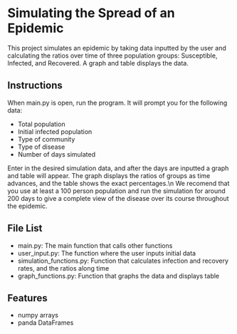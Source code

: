 
# Simulating the Spread of an Epidemic

This project simulates an epidemic by taking data inputted by the user and calculating the ratios over time of three population groups: Susceptible, Infected, and Recovered. A graph and table displays the data.

## Instructions

When main.py is open, run the program. It will prompt you for the following data:

- Total population
- Initial infected population
- Type of community
- Type of disease
- Number of days simulated

Enter in the desired simulation data, and after the days are inputted a graph and table will appear. The graph displays the ratios of groups as time advances, and the table shows the exact percentages.\n 
We recomend that you use at least a 100 person population and run the simulation for around 200 days to give a complete view of the disease over its course throughout the epidemic.

## File List

- main.py: The main function that calls other functions
- user_input.py: The function where the user inputs initial data
- simulation_functions.py: Function that calculates infection and recovery rates, and the ratios along time
- graph_functions.py: Function that graphs the data and displays table

## Features

- numpy arrays
- panda DataFrames

